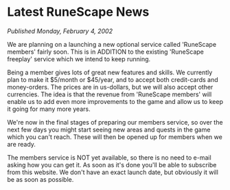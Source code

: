 # Latest RuneScape News
*Published Monday, February 4, 2002*

We are planning on a launching a new optional service called 'RuneScape members' fairly soon. This is in ADDITION to the existing 'RuneScape freeplay' service which we intend to keep running.

Being a member gives lots of great new features and skills. We currently plan to make it $5/month or $45/year, and to accept both credit-cards and money-orders. The prices are in us-dollars, but we will also accept other currencies. The idea is that the revenue from 'RuneScape members' will enable us to add even more improvements to the game and allow us to keep it going for many more years.

We're now in the final stages of preparing our members service, so over the next few days you might start seeing new areas and quests in the game which you can't reach. These will then be opened up for members when we are ready.

The members service is NOT yet available, so there is no need to e-mail asking how you can get it. As soon as it's done you'll be able to subscribe from this website. We don't have an exact launch date, but obviously it will be as soon as possible.
